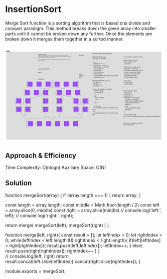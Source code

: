 # InsertionSort
<!-- Description of the challenge -->
Merge Sort function is a sorting algorithm that is based ona  divide and conquer paradigm. This method breaks down the given array into smaller parts until it cannot be broken down any further. Once the elements are broken down it merges them together in a sorted manner.

## ![Whiteboard Process](./Untitled%20(3).png)
<!-- Embedded whiteboard image -->

## Approach & Efficiency
<!-- What approach did you take? Why? What is the Big O space/time for this approach? -->
Time Complexity: O(nlogn)
Auxiliary Space: O(N)

## Solution
<!-- Show how to run your code, and examples of it in action -->
function mergeSort(array) {
  if (array.length === 1) {
    return array;
  }

const length = array.length;
  const middle = Math.floor(length / 2)
  const left = array.slice(0, middle)
  const right = array.slice(middle)
  // console.log('left:', left);
  // console.log('right:', right);

  return merge(
    mergeSort(left),
    mergeSort(right)
  )
}

function merge(left, right){
  const result = [];
  let leftIndex = 0;
  let rightIndex = 0;
  while(leftIndex < left.length && rightIndex < right.length){
     if(left[leftIndex] < right[rightIndex]){
       result.push(left[leftIndex]);
       leftIndex++;
     } else{
       result.push(right[rightIndex]);
       rightIndex++
    }
  }  
  // console.log(left, right)
  return result.concat(left.slice(leftIndex)).concat(right.slice(rightIndex));
}

module.exports = mergeSort;
